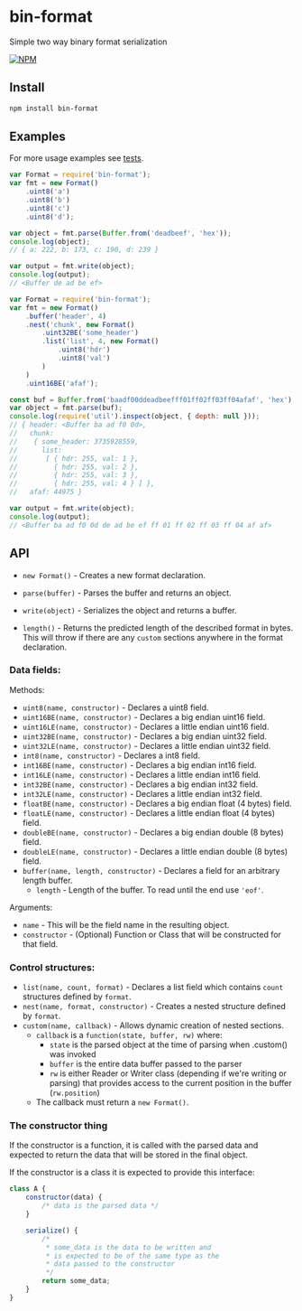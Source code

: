 # bin-format

Simple two way binary format serialization

[![NPM](https://nodei.co/npm/bin-format.png?downloads=true&downloadRank=true&stars=true)](https://nodei.co/npm/bin-format/)

## Install

```sh
npm install bin-format
```


## Examples

For more usage examples see [tests](../master/test/index.js).

```javascript
var Format = require('bin-format');
var fmt = new Format()
	.uint8('a')
	.uint8('b')
	.uint8('c')
	.uint8('d');

var object = fmt.parse(Buffer.from('deadbeef', 'hex'));
console.log(object);
// { a: 222, b: 173, c: 190, d: 239 }

var output = fmt.write(object);
console.log(output);
// <Buffer de ad be ef>
```

```javascript
var Format = require('bin-format');
var fmt = new Format()
	.buffer('header', 4)
	.nest('chunk', new Format()
		.uint32BE('some_header')
		.list('list', 4, new Format()
			.uint8('hdr')
			.uint8('val')
		)
	)
	.uint16BE('afaf');

const buf = Buffer.from('baadf00ddeadbeefff01ff02ff03ff04afaf', 'hex');
var object = fmt.parse(buf);
console.log(require('util').inspect(object, { depth: null }));
// { header: <Buffer ba ad f0 0d>,
//   chunk:
//    { some_header: 3735928559,
//      list:
//       [ { hdr: 255, val: 1 },
//         { hdr: 255, val: 2 },
//         { hdr: 255, val: 3 },
//         { hdr: 255, val: 4 } ] },
//   afaf: 44975 }

var output = fmt.write(object);
console.log(output);
// <Buffer ba ad f0 0d de ad be ef ff 01 ff 02 ff 03 ff 04 af af>
```


## API

* `new Format()` - Creates a new format declaration.

* `parse(buffer)` - Parses the buffer and returns an object.

* `write(object)` - Serializes the object and returns a buffer.

* `length()` - Returns the predicted length of the described format in bytes.
This will throw if there are any `custom` sections anywhere in the format declaration.

### Data fields:

Methods:

* `uint8(name, constructor)` - Declares a uint8 field.
* `uint16BE(name, constructor)` - Declares a big endian uint16 field.
* `uint16LE(name, constructor)` - Declares a little endian uint16 field.
* `uint32BE(name, constructor)` - Declares a big endian uint32 field.
* `uint32LE(name, constructor)` - Declares a little endian uint32 field.
* `int8(name, constructor)` - Declares a int8 field.
* `int16BE(name, constructor)` - Declares a big endian int16 field.
* `int16LE(name, constructor)` - Declares a little endian int16 field.
* `int32BE(name, constructor)` - Declares a big endian int32 field.
* `int32LE(name, constructor)` - Declares a little endian int32 field.
* `floatBE(name, constructor)` - Declares a big endian float (4 bytes) field.
* `floatLE(name, constructor)` - Declares a little endian float (4 bytes) field.
* `doubleBE(name, constructor)` - Declares a big endian double (8 bytes) field.
* `doubleLE(name, constructor)` - Declares a little endian double (8 bytes) field.
* `buffer(name, length, constructor)` - Declares a field for an arbitrary length buffer.
	* `length` - Length of the buffer. To read until the end use `'eof'`.

Arguments:

* `name` - This will be the field name in the resulting object.
* `constructor` - (Optional) Function or Class that will be constructed for that field.


### Control structures:

* `list(name, count, format)` - Declares a list field which contains `count` structures defined by `format`.
* `nest(name, format, constructor)` - Creates a nested structure defined by `format`.
* `custom(name, callback)` - Allows dynamic creation of nested sections.
	* `callback` is a `function(state, buffer, rw)` where:
		* `state` is the parsed object at the time of parsing when .custom() was invoked
		* `buffer` is the entire data buffer passed to the parser
		* `rw` is either Reader or Writer class (depending if we're writing or parsing) that provides access to the current position in the buffer (`rw.position`)
	* The callback must return a `new Format()`.


### The constructor thing

If the constructor is a function, it is called with the parsed data and expected
to return the data that will be stored in the final object.

If the constructor is a class it is expected to provide this interface:
```javascript
class A {
	constructor(data) {
		/* data is the parsed data */
	}

	serialize() {
		/*
		 * some_data is the data to be written and
		 * is expected to be of the same type as the
		 * data passed to the constructor
		 */
		return some_data;
	}
}
```
